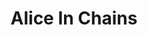 ---
title: "Alice In Chains"
summary: "Alice in Chains is an American rock band from Seattle, Washington, formed in 1987 by guitarist and vocalist Jerry Cantrell and drummer Sean Kinney, who later recruited bassist Mike Starr and lead vocalist Layne Staley. Starr was replaced by Mike Inez in 1993. William DuVall joined the band in 2006 as co-lead vocalist and rhythm guitarist, replacing Staley, who died in 2002. The band took its name from Staley's previous group, the glam metal band Alice N' Chains.Often associated with grunge music, Alice in Chains' sound incorporates heavy metal elements. The band is known for its distinctive vocal style, which often included the harmonized vocals between Staley and Cantrell . Cantrell started to sing lead vocals on the 1992 acoustic EP Sap, and his role continued to grow in the following albums, making Alice in Chains a two-vocal band.Alice in Chains rose to international fame as part of the grunge movement of the early 1990s, along with other Seattle bands such as Nirvana, Pearl Jam, and Soundgarden. They achieved success during the era with the albums Facelift , Dirt and Alice in Chains , as well as the EP Jar of Flies . Although never officially disbanding, Alice in Chains was plagued by extended inactivity from 1996 onward, due to Staley's substance abuse, which resulted in his death in 2002. The band regrouped in 2006, with DuVall taking over as lead vocalist full-time, and they have since released three more albums: Black Gives Way to Blue , The Devil Put Dinosaurs Here , and Rainier Fog .
Alice in Chains have sold more than 30 million records worldwide, and over 19 million records in the US alone. The band has had 18 Top 10 songs on Billboard's Mainstream Rock Tracks chart, 5 No. 1 hits, and received 11 Grammy Award nominations. The band was ranked number 34 on VH1's 100 Greatest Artists of Hard Rock and was ranked as the 15th greatest live band by Hit Parader. Since its formation, Alice in Chains has released six studio albums, three EPs, three live albums, four compilations, two DVDs, 43 music videos, and 32 singles."
slug: "alice-in-chains"
image: "alice-in-chains.jpg"
apple_music_artist_url: "https://music.apple.com/gb/artist/alice-in-chains/462221"
wikipedia_url: "https://en.wikipedia.org/wiki/Alice_in_Chains"
---